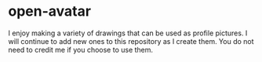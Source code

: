 # open-avatar
I enjoy making a variety of drawings that can be used as profile pictures. I will continue to add new ones to this repository as I create them. You do not need to credit me if you choose to use them.

